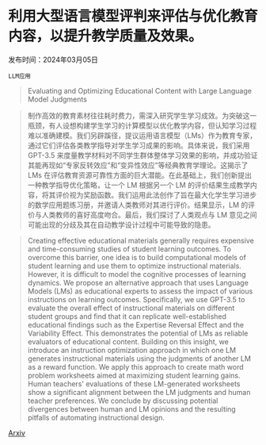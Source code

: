 # 利用大型语言模型评判来评估与优化教育内容，以提升教学质量及效果。

发布时间：2024年03月05日

`LLM应用`

> Evaluating and Optimizing Educational Content with Large Language Model Judgments

> 制作高效的教育素材往往耗时费力，需深入研究学生学习成效。为突破这一瓶颈，有人设想构建学生学习的计算模型以优化教学内容，但认知学习过程难以准确建模。我们另辟蹊径，提议运用语言模型（LMs）作为教育专家，通过它们评估各类教学指导对学生学习成果的影响。具体来说，我们采用 GPT-3.5 来度量教学材料对不同学生群体整体学习效果的影响，并成功验证其能再现如“专家反转效应”和“变异性效应”等经典教育学理论。这揭示了 LMs 在评估教育资源可靠性方面的巨大潜能。在此基础上，我们创新提出一种教学指导优化策略，让一个 LM 根据另一个 LM 的评价结果生成教学内容，将其评价视为奖励函数。我们运用此法创作了旨在最大化学生学习进步的数学应用题练习册，并邀请人类教师对其进行评价。结果显示，LM 的评价与人类教师的喜好高度吻合。最后，我们探讨了人类观点与 LM 意见之间可能出现的分歧及其在自动教学设计过程中可能导致的隐患。

> Creating effective educational materials generally requires expensive and time-consuming studies of student learning outcomes. To overcome this barrier, one idea is to build computational models of student learning and use them to optimize instructional materials. However, it is difficult to model the cognitive processes of learning dynamics. We propose an alternative approach that uses Language Models (LMs) as educational experts to assess the impact of various instructions on learning outcomes. Specifically, we use GPT-3.5 to evaluate the overall effect of instructional materials on different student groups and find that it can replicate well-established educational findings such as the Expertise Reversal Effect and the Variability Effect. This demonstrates the potential of LMs as reliable evaluators of educational content. Building on this insight, we introduce an instruction optimization approach in which one LM generates instructional materials using the judgments of another LM as a reward function. We apply this approach to create math word problem worksheets aimed at maximizing student learning gains. Human teachers' evaluations of these LM-generated worksheets show a significant alignment between the LM judgments and human teacher preferences. We conclude by discussing potential divergences between human and LM opinions and the resulting pitfalls of automating instructional design.

[Arxiv](https://arxiv.org/abs/2403.02795)